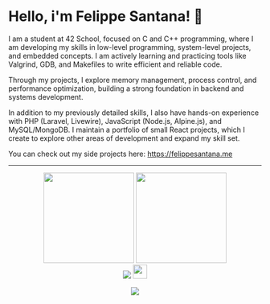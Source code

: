 # Hello, i'm Felippe Santana! 👋

I am a student at 42 School, focused on C and C++ programming, where I am developing my skills in low-level programming, system-level projects, and embedded concepts. I am actively learning and practicing tools like Valgrind, GDB, and Makefiles to write efficient and reliable code.

Through my projects, I explore memory management, process control, and performance optimization, building a strong foundation in backend and systems development.

In addition to my previously detailed skills, I also have hands-on experience with PHP (Laravel, Livewire), JavaScript (Node.js, Alpine.js), and MySQL/MongoDB. 
I maintain a portfolio of small React projects, which I create to explore other areas of development and expand my skill set.

You can check out my side projects here: https://felippesantana.me

---
<!-- GITHUB STATUS -->
<div align="center">
  <img height="180em" src="https://github-readme-stats.vercel.app/api?username=felipp3san&show_icons=true&theme=dark&include_all_commits=true&count_private=true"/>
  <img height="180em" src="https://github-readme-stats.vercel.app/api/top-langs/?username=felipp3san&layout=compact&langs_count=10&theme=dark"/>

  <!-- TEMAS: dark, radical, merko, gruvbox, tokyonight, onedark, cobalt, synthwave, highcontrast, dracula -->
</div>

<!-- REDES SOCIAIS -->
<div align="center">
  <a href="https://www.linkedin.com/in/felippe-santana-58638b66/" target="_blank"><img src="https://img.shields.io/badge/-LinkedIn-%230077B5?style=for-the-badge&logo=linkedin&logoColor=white" target="_blank"></a>  
   <a href="mailto:f-elipp-3@hotmail.com" target="_blank"><img src="https://play-lh.googleusercontent.com/D1Dz2BjPYev_oyksKXsdtAS66a_2Ql-sklpzTnwR9lqnDG_P5lAJEtfR70FudJ0XMA=s48-rw" style='width: 28px' target="_blank"></a>  
  
  ![](https://visitor-badge.glitch.me/badge?page_id=felipp3san)
</div>
